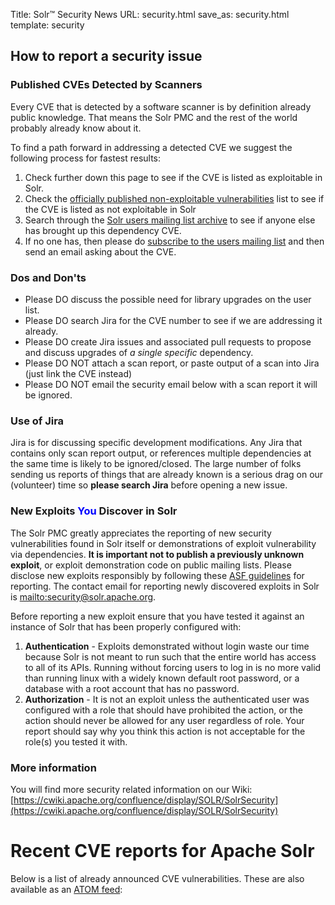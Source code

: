 Title: Solr™ Security News
URL: security.html
save_as: security.html
template: security

## How to report a security issue

### Published CVEs Detected by Scanners
Every CVE that is detected by a software scanner is by definition already public knowledge. That means the Solr PMC and the rest of the world probably already know about it.

To find a path forward in addressing a detected CVE we suggest the following process for fastest results:

1. Check further down this page to see if the CVE is listed as exploitable in Solr.
2. Check the [officially published non-exploitable vulnerabilities](https://cwiki.apache.org/confluence/display/SOLR/SolrSecurity#SolrSecurity-SolrandVulnerabilityScanningTools) list to see if the CVE is listed as not exploitable in Solr
3. Search through the [Solr users mailing list archive](https://lists.apache.org/list.html?users@solr.apache.org)  to see if anyone else has brought up this dependency CVE.
4. If no one has, then please do [subscribe to the users mailing list](https://solr.apache.org/community.html#mailing-lists-chat) and then send an email asking about the CVE.

### Dos and Don'ts
* Please DO discuss the possible need for library upgrades on the user list. 
* Please DO search Jira for the CVE number to see if we are addressing it already.
* Please DO create Jira issues and associated pull requests to propose and discuss upgrades of *a single specific* dependency.
* Please DO NOT attach a scan report, or paste output of a scan into Jira (just link the CVE instead)
* Please DO NOT email the security email below with a scan report it will be ignored.

### Use of Jira
Jira is for discussing specific development modifications. Any Jira that contains only scan report output, or references multiple dependencies at the same time is likely to be ignored/closed. The large number of folks sending us reports of things that are already known is a serious drag on our (volunteer) time so **please search Jira** before opening a new issue. 

### New Exploits <span style="color:blue">You</span> Discover in Solr

The Solr PMC greatly appreciates the reporting of new security vulnerabilities found in Solr itself or demonstrations of exploit vulnerability via dependencies. **It is important not to publish a previously unknown exploit**, or exploit demonstration code on public mailing lists. Please disclose new exploits responsibly by following these [ASF guidelines](https://www.apache.org/security/) for reporting. The contact email for reporting newly discovered exploits in Solr is <mailto:security@solr.apache.org>.

Before reporting a new exploit ensure that you have tested it against an instance of Solr that has been properly configured with:

1. **Authentication** - Exploits demonstrated without login waste our time because Solr is not meant to run such that the entire world has access to all of its APIs. Running without forcing users to log in is no more valid than running linux with a widely known default root password, or a database with a root account that has no password.
2. **Authorization** - It is not an exploit unless the authenticated user was configured with a role that should have prohibited the action, or the action should never be allowed for any user regardless of role. Your report should say why you think this action is not acceptable for the role(s) you tested it with.

### More information
You will find more security related information on our Wiki: [https://cwiki.apache.org/confluence/display/SOLR/SolrSecurity](https://cwiki.apache.org/confluence/display/SOLR/SolrSecurity)

# Recent CVE reports for Apache Solr
Below is a list of already announced CVE vulnerabilities. These are also available as an [ATOM feed](/feeds/solr/security.atom.xml):
